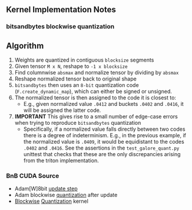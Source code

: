 ## Kernel Implementation Notes

### bitsandbytes blockwise quantization

## Algorithm

1. Weights are quantized in contiguous `blocksize` segments
2. Given tensor `M x N`, reshape to `-1 x blocksize`
3. Find columnwise `absmax` and normalize tensor by dividing by `absmax`
4. Reshape normalized tensor back to original shape
5. `bitsandbytes` then uses an `8-bit` quantization code (`F.create_dynamic_map`), which can either be signed or unsigned.
6. The normalized tensor is then assigned to the code it is closest to:
   - E.g., given normalized value `.0412` and buckets `.0402` and `.0416`, it will be assigned the latter code.
7. **IMPORTANT** This gives rise to a small number of edge-case errors when trying to reproduce `bitsandbytes` quantization
   - Specifically, if a normalized value falls directly between two codes there is a degree of indeterminism. E.g., in the previous example, if the normalized value is `.0409`, it would be equidistant to the codes `.0402` and `.0416`. See the assertions in the `test_galore_quant.py` unittest that checks that these are the only discrepancies arising from the triton implementation.

### BnB CUDA Source

- Adam[W]8bit [update step](https://github.com/TimDettmers/bitsandbytes/blob/fd9d072e02b74348004f197e686e168448883a9e/csrc/kernels.cu#L1770)
- Adam blockwise [quantization](https://github.com/TimDettmers/bitsandbytes/blob/fd9d072e02b74348004f197e686e168448883a9e/csrc/kernels.cu#L413) after update
- [Blockwise](https://github.com/TimDettmers/bitsandbytes/blob/fd9d072e02b74348004f197e686e168448883a9e/csrc/kernels.cu#L726) [Quantization](https://github.com/TimDettmers/bitsandbytes/blob/fd9d072e02b74348004f197e686e168448883a9e/csrc/kernels.cu#L339) kernel
